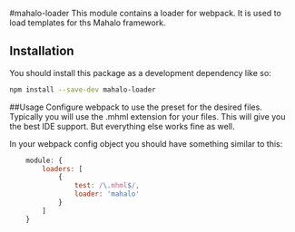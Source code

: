 #mahalo-loader
This module contains a loader for webpack. It is used to load templates for
ths Mahalo framework.

## Installation
You should install this package as a development dependency like so:

```sh
npm install --save-dev mahalo-loader
```

##Usage
Configure webpack to use the preset for the desired files. Typically you will
use the .mhml extension for your files. This will give you the best IDE support.
But everything else works fine as well.

In your webpack config object you should have something similar to this:

```javascript
    module: {
        loaders: [
            {
                test: /\.mhml$/,
                loader: 'mahalo'
            }
        ]
    }
```
